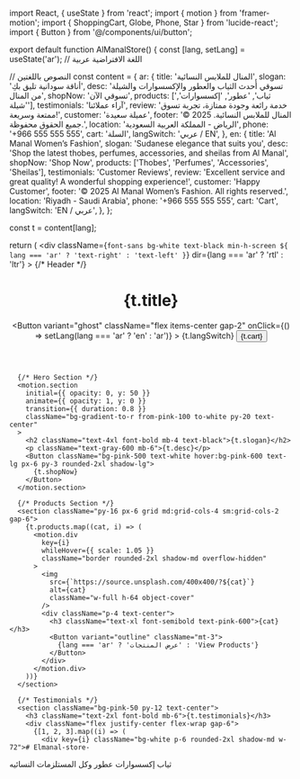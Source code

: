 import React, { useState } from 'react';
import { motion } from 'framer-motion';
import { ShoppingCart, Globe, Phone, Star } from 'lucide-react';
import { Button } from '@/components/ui/button';

export default function AlManalStore() {
  const [lang, setLang] = useState('ar'); // اللغة الافتراضية عربية

  // النصوص باللغتين
  const content = {
    ar: {
      title: 'المنال للملابس النسائية',
      slogan: 'أناقة سودانية تليق بكِ',
      desc: 'تسوقي أحدث الثياب والعطور والإكسسوارات والشيلة من المنال',
      shopNow: 'تسوقي الآن',
      products: ['ثياب', 'عطور', 'إكسسوارات', 'شيلة'],
      testimonials: 'آراء عملائنا',
      review: 'خدمة رائعة وجودة ممتازة، تجربة تسوق ممتعة وسريعة!',
      customer: 'عميلة سعيدة',
      footer: '© 2025 المنال للملابس النسائية. جميع الحقوق محفوظة.',
      location: 'الرياض - المملكة العربية السعودية',
      phone: '+966 555 555 555',
      cart: 'السلة',
      langSwitch: 'عربي / EN',
    },
    en: {
      title: 'Al Manal Women’s Fashion',
      slogan: 'Sudanese elegance that suits you',
      desc: 'Shop the latest thobes, perfumes, accessories, and sheilas from Al Manal',
      shopNow: 'Shop Now',
      products: ['Thobes', 'Perfumes', 'Accessories', 'Sheilas'],
      testimonials: 'Customer Reviews',
      review: 'Excellent service and great quality! A wonderful shopping experience!',
      customer: 'Happy Customer',
      footer: '© 2025 Al Manal Women’s Fashion. All rights reserved.',
      location: 'Riyadh - Saudi Arabia',
      phone: '+966 555 555 555',
      cart: 'Cart',
      langSwitch: 'EN / عربي',
    },
  };

  const t = content[lang];

  return (
    <div
      className={`font-sans bg-white text-black min-h-screen ${
        lang === 'ar' ? 'text-right' : 'text-left'
      }`}
      dir={lang === 'ar' ? 'rtl' : 'ltr'}
    >
      {/* Header */}
      <header className="flex justify-between items-center p-4 shadow-md bg-white">
        <h1 className="text-2xl font-bold text-pink-500">{t.title}</h1>
        <div className="flex items-center gap-4">
          <Button
            variant="ghost"
            className="flex items-center gap-2"
            onClick={() => setLang(lang === 'ar' ? 'en' : 'ar')}
          >
            <Globe size={18} /> {t.langSwitch}
          </Button>
          <Button variant="outline" className="flex items-center gap-2">
            <ShoppingCart size={18} /> {t.cart}
          </Button>
        </div>
      </header>

      {/* Hero Section */}
      <motion.section
        initial={{ opacity: 0, y: 50 }}
        animate={{ opacity: 1, y: 0 }}
        transition={{ duration: 0.8 }}
        className="bg-gradient-to-r from-pink-100 to-white py-20 text-center"
      >
        <h2 className="text-4xl font-bold mb-4 text-black">{t.slogan}</h2>
        <p className="text-gray-600 mb-6">{t.desc}</p>
        <Button className="bg-pink-500 text-white hover:bg-pink-600 text-lg px-6 py-3 rounded-2xl shadow-lg">
          {t.shopNow}
        </Button>
      </motion.section>

      {/* Products Section */}
      <section className="py-16 px-6 grid md:grid-cols-4 sm:grid-cols-2 gap-6">
        {t.products.map((cat, i) => (
          <motion.div
            key={i}
            whileHover={{ scale: 1.05 }}
            className="border rounded-2xl shadow-md overflow-hidden"
          >
            <img
              src={`https://source.unsplash.com/400x400/?${cat}`}
              alt={cat}
              className="w-full h-64 object-cover"
            />
            <div className="p-4 text-center">
              <h3 className="text-xl font-semibold text-pink-600">{cat}</h3>
              <Button variant="outline" className="mt-3">
                {lang === 'ar' ? 'عرض المنتجات' : 'View Products'}
              </Button>
            </div>
          </motion.div>
        ))}
      </section>

      {/* Testimonials */}
      <section className="bg-pink-50 py-12 text-center">
        <h3 className="text-2xl font-bold mb-6">{t.testimonials}</h3>
        <div className="flex justify-center flex-wrap gap-6">
          {[1, 2, 3].map((i) => (
            <div key={i} className="bg-white p-6 rounded-2xl shadow-md w-72"># Elmanal-store-
ثياب إكسسوارات عطور وكل المستلزمات النسائيه
